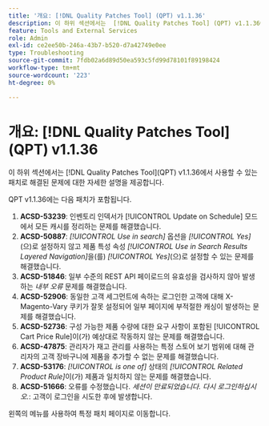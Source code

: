 ```yaml
---
title: '개요: [!DNL Quality Patches Tool] (QPT) v1.1.36'
description: 이 하위 섹션에서는  [!DNL Quality Patches Tool] (QPT) v1.1.36에서 사용할 수 있는 패치로 해결된 문제에 대한 자세한 설명을 제공합니다.
feature: Tools and External Services
role: Admin
exl-id: ce2ee50b-246a-43b7-b520-d7a42749e0ee
type: Troubleshooting
source-git-commit: 7fdb02a6d89d50ea593c5fd99d78101f89198424
workflow-type: tm+mt
source-wordcount: '223'
ht-degree: 0%

---
```


# 개요: [!DNL Quality Patches Tool]&#x200B;(QPT) v1.1.36

이 하위 섹션에서는 [!DNL Quality Patches Tool]&#x200B;(QPT) v1.1.36에서 사용할 수 있는 패치로 해결된 문제에 대한 자세한 설명을 제공합니다.

QPT v1.1.36에는 다음 패치가 포함됩니다.

1. **ACSD-53239**: 인벤토리 인덱서가 [!UICONTROL Update on Schedule] 모드에서 모든 캐시를 정리하는 문제를 해결했습니다.
1. **ACSD-50887**: *[!UICONTROL Use in search]* 옵션을 *[!UICONTROL Yes]*(으)로 설정하지 않고 제품 특성 속성 *[!UICONTROL Use in Search Results Layered Navigation]*&#x200B;을(를) *[!UICONTROL Yes]*(으)로 설정할 수 있는 문제를 해결했습니다.
1. **ACSD-51846**: 일부 수준의 REST API 페이로드의 유효성을 검사하지 않아 발생하는 *내부 오류* 문제를 해결했습니다.
1. **ACSD-52906**: 동일한 고객 세그먼트에 속하는 로그인한 고객에 대해 X-Magento-Vary 쿠키가 잘못 설정되어 일부 페이지에 부적절한 캐싱이 발생하는 문제를 해결했습니다.
1. **ACSD-52736**: 구성 가능한 제품 수량에 대한 요구 사항이 포함된 [!UICONTROL Cart Price Rule]이(가) 예상대로 작동하지 않는 문제를 해결했습니다.
1. **ACSD-47875**: 관리자가 재고 관리를 사용하는 특정 스토어 보기 범위에 대해 관리자의 고객 장바구니에 제품을 추가할 수 없는 문제를 해결했습니다.
1. **ACSD-53176**: *[!UICONTROL is one of]* 상태의 *[!UICONTROL Related Product Rule]*&#x200B;이(가) 제품과 일치하지 않는 문제를 해결했습니다.
1. **ACSD-51666**: 오류를 수정했습니다. *세션이 만료되었습니다. 다시 로그인하십시오.*: 고객이 로그인을 시도한 후에 발생합니다.

왼쪽의 메뉴를 사용하여 특정 패치 페이지로 이동합니다.
